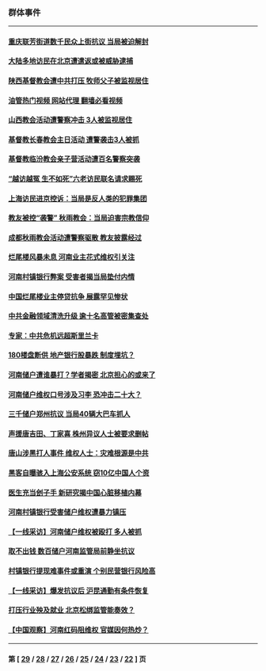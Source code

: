 ### 群体事件
---
#### [重庆联芳街道数千民众上街抗议 当局被迫解封](../../pages/ncid279/n13812220.md?09032045) 
#### [大陆多地访民在北京遭遣返或被威胁逮捕](../../pages/ncid279/n13812104.md?09032045) 
#### [陕西基督教会遭中共打压 牧师父子被监视居住](../../pages/ncid279/n13811611.md?09032045) 
#### [油管热门视频 网站代理 翻墙必看视频](http://209.222.30.114:81/youtube.html?09032045)
#### [山西教会活动遭警察冲击 3人被监视居住](../../pages/ncid279/n13808966.md?09032045) 
#### [基督教长春教会主日活动 遭警袭击3人被抓](../../pages/ncid279/n13806935.md?09032045) 
#### [基督教临汾教会亲子营活动遭百名警察突袭](../../pages/ncid279/n13806527.md?09032045) 
#### [“越访越冤 生不如死”六老访民联名请求赐死](../../pages/ncid279/n13805907.md?09032045) 
#### [上海访民进京控诉：当局是反人类的犯罪集团](../../pages/ncid279/n13803858.md?09032045) 
#### [教友被控“袭警” 秋雨教会：当局迫害宗教信仰](../../pages/ncid279/n13803563.md?09032045) 
#### [成都秋雨教会活动遭警察驱散 教友披露经过](../../pages/ncid279/n13802541.md?09032045) 
#### [烂尾楼风暴未息 河南业主花式维权引关注](../../pages/ncid279/n13794519.md?09032045) 
#### [河南村镇银行弊案 受害者揭当局垫付内情](../../pages/ncid279/n13791990.md?09032045) 
#### [中国烂尾楼业主停贷抗争 展露罕见惨状](../../pages/ncid279/n13787794.md?09032045) 
#### [中共金融领域清洗升级 逾十名高管被密集查处](../../pages/ncid279/n13782694.md?09032045) 
#### [专家：中共危机远超斯里兰卡](../../pages/ncid279/n13782248.md?09032045) 
#### [180楼盘断供 地产银行股暴跌 制度埋坑？](../../pages/ncid279/n13780778.md?09032045) 
#### [河南储户遭谁暴打？学者揭密 北京担心的或来了](../../pages/ncid279/n13779407.md?09032045) 
#### [河南储户维权口号涉及习李 恐冲击二十大？](../../pages/ncid279/n13778148.md?09032045) 
#### [三千储户郑州抗议 当局40辆大巴车抓人](../../pages/ncid279/n13777593.md?09032045) 
#### [声援唐吉田、丁家喜 株州异议人士被要求删帖](../../pages/ncid279/n13775534.md?09032045) 
#### [唐山涉黑打人事件 维权人士：灾难根源是中共](../../pages/ncid279/n13773534.md?09032045) 
#### [黑客自曝骇入上海公安系统 窃10亿中国人个资](../../pages/ncid279/n13773395.md?09032045) 
#### [医生充当刽子手 新研究揭中国心脏移植内幕](../../pages/ncid279/n13772291.md?09032045) 
#### [河南村镇银行受害储户维权遭暴力镇压](../../pages/ncid279/n13770841.md?09032045) 
#### [【一线采访】河南储户维权被殴打 多人被抓](../../pages/ncid279/n13768629.md?09032045) 
#### [取不出钱 数百储户河南监管局前静坐抗议](../../pages/ncid279/n13767198.md?09032045) 
#### [村镇银行提现难事件或重演 个别民营银行风险高](../../pages/ncid279/n13764495.md?09032045) 
#### [【一线采访】爆发抗议后 沪昆通勤有条件恢复](../../pages/ncid279/n13763504.md?09032045) 
#### [打压行业殃及就业 北京松绑监管能奏效？](../../pages/ncid279/n13761130.md?09032045) 
#### [【中国观察】河南红码阻维权 官媒因何热炒？](../../pages/ncid279/n13760146.md?09032045) 

---
#### 第 [ [29](./29.md?09032045) / [28](./28.md?09032045) / [27](./27.md?09032045) / [26](./26.md?09032045) / [25](./25.md?09032045) / [24](./24.md?09032045) / [23](./23.md?09032045) / [22](./22.md?09032045) ] 页
